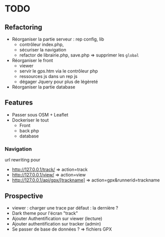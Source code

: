 # TODO

## Refactoring

  + Réorganiser la partie serveur : rep config, lib
    + contrôleur index.php, 
    + sécuriser la navigation
    + refactor de librairie.php, save.php => supprimer les `global`
  + Réorganiser le front
    + viewer
    + servir le gps.htm via le contrôleur php
    + ressources js dans un rep js
    + dégager Jquery pour plus de légèreté
  + Réorganiser la partie database

## Features

 + Passer sous OSM + Leaflet
 + Dockeriser le tout
   + Front
   + back php
   + database

### Navigation

  url rewriting pour 
  - http://127.0.0.1/track/ => action=track 
  - http://127.0.0.1/view/ => action=view
  - http://127.0.0.1/api/gpx/[trackname]  => action=gpx&runnerid=trackname


## Prospective 
  - viewer : charger une trace par défaut : la dernière ?
  - Dark theme pour l'écran "track"
  - Ajouter Authentification sur viewer (lecture)
  - Ajouter authentification sur tracker (admin)
  - Se passer de base de données ? => fichiers GPX
